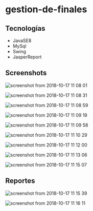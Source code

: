 # gestion-de-finales 

## Tecnologías
- JavaSE8
- MySql
- Swing
- JasperReport

## Screenshots

![screenshot from 2018-10-17 11 08 01](https://user-images.githubusercontent.com/34853850/47092875-569f9f00-d1fe-11e8-9ac2-c901e741ab5c.png)

![screenshot from 2018-10-17 11 08 31](https://user-images.githubusercontent.com/34853850/47092880-599a8f80-d1fe-11e8-9a92-d91b0b554eac.png)

![screenshot from 2018-10-17 11 08 59](https://user-images.githubusercontent.com/34853850/47092882-5acbbc80-d1fe-11e8-9125-efa4d226367a.png)

![screenshot from 2018-10-17 11 09 19](https://user-images.githubusercontent.com/34853850/47092886-5c958000-d1fe-11e8-8798-e56cd92aa1c6.png)

![screenshot from 2018-10-17 11 09 58](https://user-images.githubusercontent.com/34853850/47092892-60c19d80-d1fe-11e8-8e6f-c1f771ab8053.png)

![screenshot from 2018-10-17 11 10 29](https://user-images.githubusercontent.com/34853850/47092894-628b6100-d1fe-11e8-98e7-bfe33d401ed8.png)

![screenshot from 2018-10-17 11 12 00](https://user-images.githubusercontent.com/34853850/47092897-64552480-d1fe-11e8-8089-acaf2d1ef626.png)

![screenshot from 2018-10-17 11 13 06](https://user-images.githubusercontent.com/34853850/47092901-65865180-d1fe-11e8-9882-ae38d911f15b.png)

![screenshot from 2018-10-17 11 15 07](https://user-images.githubusercontent.com/34853850/47092906-67501500-d1fe-11e8-813f-44c398e3c987.png)

## Reportes
![screenshot from 2018-10-17 11 15 39](https://user-images.githubusercontent.com/34853850/47092910-68814200-d1fe-11e8-852c-00a0ea2e1138.png)

![screenshot from 2018-10-17 11 16 11](https://user-images.githubusercontent.com/34853850/47092916-6a4b0580-d1fe-11e8-90ed-477cf034463e.png)
